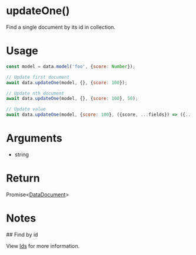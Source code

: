 updateOne()
===

Find a single document by its id in collection.

# Usage

```javascript
const model = data.model('foo', {score: Number});

// Update first document
await data.updateOne(model, {}, {score: 100});

// Update nth document
await data.updateOne(model, {}, {score: 100}, 50);

// Update value
await data.updateOne(model, {score: 100}, ({score, ...fields}) => ({...fields, score: score + 100}));
```

# Arguments

- string

# Return

Promise<[DataDocument](../definitions/DataDocument)>

# Notes

## Find by id

View [Ids](../guides/Ids.md) for more information.
